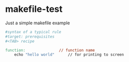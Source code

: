 # makefile-test
Just a simple makefile example

```Makefile
#syntax of a typical rule
#target: prerequisites			
#<TAB> recipe

function:				// function name
	echo "hello world"		// for printing to screen
  ```
